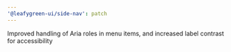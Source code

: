 ```yaml
---
'@leafygreen-ui/side-nav': patch
---
```


Improved handling of Aria roles in menu items, and increased label contrast for accessibility
